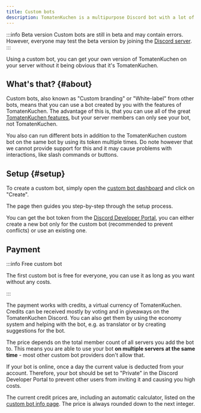 ```yaml
---
title: Custom bots
description: TomatenKuchen is a multipurpose Discord bot with a lot of features for your server. Explaining the free custom bot feature of the multipurpose bot.
---
```


:::info Beta version
Custom bots are still in beta and may contain errors.
However, everyone may test the beta version by joining the [Discord server](https://tomatenkuchen.com/discord).
:::

Using a custom bot, you can get your own version of TomatenKuchen on your server without it being obvious that it's TomatenKuchen.

## What's that? {#about}

Custom bots, also known as "Custom branding" or "White-label" from other bots, means that you can use a bot created by you with the features of TomatenKuchen.
The advantage of this is, that you can use all of the great [TomatenKuchen features](./features), but your server members can only see your bot, not TomatenKuchen.

You also can run different bots in addition to the TomatenKuchen custom bot on the same bot by using its token multiple times.
Do note however that we cannot provide support for this and it may cause problems with interactions, like slash commands or buttons.

## Setup {#setup}

To create a custom bot, simply open the [custom bot dashboard](https://tomatenkuchen.com/dashboard/custom) and click on "Create".

The page then guides you step-by-step through the setup process.

You can get the bot token from the [Discord Developer Portal](https://discord.com/developers/applications), you can either create a new bot only for the custom bot (recommended to prevent conflicts) or use an existing one.

## Payment

:::info Free custom bot

The first custom bot is free for everyone, you can use it as long as you want without any costs.

:::

The payment works with credits, a virtual currency of TomatenKuchen. Credits can be received mostly by voting and in giveaways on the TomatenKuchen Discord.
You can also get them by using the economy system and helping with the bot, e.g. as translator or by creating suggestions for the bot.

The price depends on the total member count of all servers you add the bot to. This means you are able to use your bot **on multiple servers at the same time** - most other custom bot providers don't allow that.

If your bot is online, once a day the current value is deducted from your account. Therefore, your bot should be set to "Private" in the Discord Developer Portal to prevent other users from inviting it and causing you high costs.

The current credit prices are, including an automatic calculator, listed on the [custom bot info page](https://tomatenkuchen.com/custom).
The price is always rounded down to the next integer.
